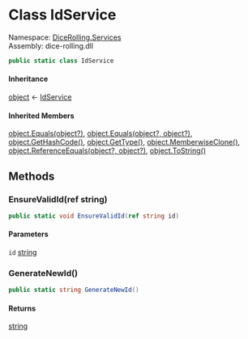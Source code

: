 # <a id="DiceRolling_Services_IdService"></a> Class IdService

Namespace: [DiceRolling.Services](DiceRolling.Services.md)  
Assembly: dice\-rolling.dll  

```csharp
public static class IdService
```

#### Inheritance

[object](https://learn.microsoft.com/dotnet/api/system.object) ← 
[IdService](DiceRolling.Services.IdService.md)

#### Inherited Members

[object.Equals\(object?\)](https://learn.microsoft.com/dotnet/api/system.object.equals\#system\-object\-equals\(system\-object\)), 
[object.Equals\(object?, object?\)](https://learn.microsoft.com/dotnet/api/system.object.equals\#system\-object\-equals\(system\-object\-system\-object\)), 
[object.GetHashCode\(\)](https://learn.microsoft.com/dotnet/api/system.object.gethashcode), 
[object.GetType\(\)](https://learn.microsoft.com/dotnet/api/system.object.gettype), 
[object.MemberwiseClone\(\)](https://learn.microsoft.com/dotnet/api/system.object.memberwiseclone), 
[object.ReferenceEquals\(object?, object?\)](https://learn.microsoft.com/dotnet/api/system.object.referenceequals), 
[object.ToString\(\)](https://learn.microsoft.com/dotnet/api/system.object.tostring)

## Methods

### <a id="DiceRolling_Services_IdService_EnsureValidId_System_String__"></a> EnsureValidId\(ref string\)

```csharp
public static void EnsureValidId(ref string id)
```

#### Parameters

`id` [string](https://learn.microsoft.com/dotnet/api/system.string)

### <a id="DiceRolling_Services_IdService_GenerateNewId"></a> GenerateNewId\(\)

```csharp
public static string GenerateNewId()
```

#### Returns

 [string](https://learn.microsoft.com/dotnet/api/system.string)

